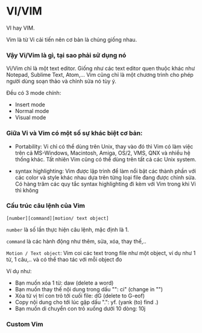﻿# VI/VIM

VI hay VIM.

Vim là từ Vi cải tiến nên cơ bản là chúng giống nhau.

### Vậy Vi/Vim là gì, tại sao phải sử dụng nó

Vi/Vim chỉ là một text editor. Giống như các text editor quen thuộc khác như Notepad, Sublime Text, Atom,... Vim cũng chỉ là một chương trình cho phép người dùng soạn thảo và chỉnh sửa nó tùy ý.

Đều có 3 mode chính: 

* Insert mode
* Normal mode
* Visual mode


### Giữa Vi và Vim có một số sự khác biệt cơ bản:

* Portability: Vi chỉ có thể dùng trên Unix, thay vào đó thì Vim có làm việc trên cả MS-Windows, Macintosh, Amiga, OS/2, VMS, QNX và nhiều hệ thống khác. Tất nhiên Vim cũng có thể dùng trên tất cả các Unix system.

* syntax highlighting: Vim được lập trình để làm nổi bật các thành phần với các color và style khác nhau dựa trên từng loại file đang được chỉnh sửa. Có hàng trăm các quy tắc syntax highlighting đi kèm với Vim trong khi Vi thì không


### Cấu trúc câu lệnh của Vim

	[number][command][motion/ text object]

`number` là số lần thực hiện câu lệnh, mặc định là 1.

`command` là các hành động như thêm, sửa, xóa, thay thế,.. 

`Motion / Text object`: Vim coi các text trong file như một object, ví dụ như 1 từ, 1 câu,.. và có thể thao tác với mỗi object đo

Ví dụ như: 

* Bạn muốn xóa 1 từ: daw (delete a word)
* Bạn muốn thay thế nội dung trong dấu "": ci" (change in "")
* Xóa từ vị trí con trỏ tới cuối file: dG (delete to G-eof)
* Copy nội dung cho tới lúc gặp dấu ".": yf. (yank (to) find .)
* Bạn muốn di chuyển con trỏ xuống dưới 10 dòng: 10j

### Custom Vim
